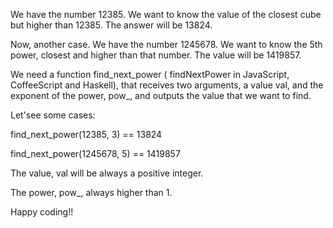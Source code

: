 We have the number 12385. We want to know the value of the closest cube but higher than 12385. The answer will be 13824.

Now, another case. We have the number 1245678. We want to know the 5th power, closest and higher than that number. The value will be 1419857.

We need a function find_next_power ( findNextPower in JavaScript, CoffeeScript and Haskell), that receives two arguments, a value val, and the exponent of the power, pow_, and outputs the value that we want to find.

Let'see some cases:

find_next_power(12385, 3) == 13824

find_next_power(1245678, 5) == 1419857


The value, val will be always a positive integer.

The power, pow_, always higher than 1.

Happy coding!!
